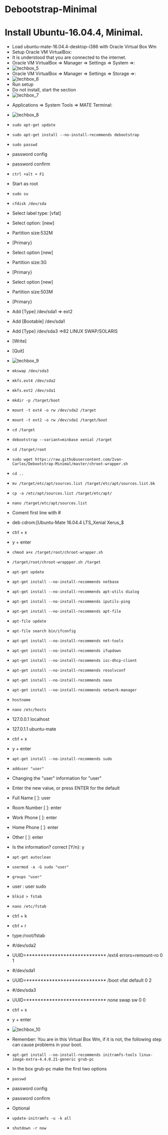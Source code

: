 # Debootstrap-Minimal
Install Ubuntu-16.04.4, Minimal.
================================
-   Load ubuntu-mate-16.04.4-desktop-i386 with
Oracle Virtual Box Wm
-   Setup Oracle VM VirtualBox:
-   It is understood that you are connected to the internet.
-   Oracle VM VirtualBox => Manager => Settings => System =>:
-   ![techbox_5](images/techbox_5.PNG)
-   Oracle VM VirtualBox => Manager => Settings => Storage =>:
-   ![techbox_6](images/techbox_6.PNG)
-   Run setup 
-   Do not install, start the section   
-   ![techbox_7](images/techbox_7.PNG)
*   Applications => System Tools => MATE Terminal:
-   ![techbox_8](images/techbox_8.PNG)





-   
      sudo apt-get update
-   
      sudo apt-get install --no-install-recommends debootstrap
-   
      sudo passwd
-   password config
-   password confirm
-   
      ctrl +alt + F1
-   Start as root
-
      sudo su

-   
      cfdisk /dev/sda
-   Select label type: [vfat]
-   Select option: [new]
-   Partition size:532M
-   [Primary}
-   Select option [new]
-   Partition size:3G
-   [Primary}
-   Select option [new]
-   Partition size:503M
-   [Primary}
-   Add [Type] /dev/sda1 => ext2
-   Add [Bootable] /dev/sda1
-   Add [Type] /dev/sda3 =>82 LINUX SWAP/SOLARIS
-   [Write]
-   [Quit]
-   ![techbox_9](images/techbox_9.PNG)

- 
      mkswap /dev/sda3
-   
      mkfs.ext4 /dev/sda2
-   
      mkfs.ext2 /dev/sda1
-   
      mkdir -p /target/boot 
-   
      mount -t ext4 -o rw /dev/sda2 /target
-
      mount -t ext2 -o rw /dev/sda1 /target/boot
-   
      cd /target 
-   
      debootstrap --variant=minbase xenial /target 
-   
      cd /target/root
-   
      sudo wget https://raw.githubusercontent.com/Ivan-Carlos/Debootstrap-Minimal/master/chroot-wrapper.sh
-   
      cd ..
-   
      mv /target/etc/apt/sources.list /target/etc/apt/sources.list.bk
-   
      cp -a /etc/apt/sources.list /target/etc/apt/
-   
      nano /target/etc/apt/sources.list
-   Coment first line with #
-   deb cdrom:[Ubuntu-Mate 16.04.4 LTS_Xenial Xerus_$
-   ctrl + x
-   y + enter  

-   
      chmod a+x /target/root/chroot-wrapper.sh
-    
      /target/root/chroot-wrappper.sh /target 
-   
      apt-get update
-   
      apt-get install --no-install-recommends netbase 
-   
      apt-get install --no-install-recommends apt-utils dialog
-   
      apt-get install --no-install-recommends iputils-ping
-   
      apt-get install --no-install-recommends apt-file
-   
      apt-file update
-  
      apt-file search bin/ifconfig
-  
      apt-get install --no-install-recommends net-tools
-   
      apt-get install --no-install-recommends ifupdown
-  
      apt-get install --no-install-recommends isc-dhcp-client
-  
      apt-get install --no-install-recommends resolvconf
-  
      apt-get install --no-install-recommends nano
-   
      apt-get install --no-install-recommends network-manager
-  
      hostname
-   
      nano /etc/hosts
-   127.0.0.1 localhost
-   127.0.1.1 ubuntu-mate
-   ctrl + x
-   y + enter

-   
      apt-get install --no-install-recommends sudo
-
      adduser "user"
-   Changing the "user" information for "user"
-   Enter the new value, or press ENTER for the default
-   Full Name [ ]: user
-   Room Number [ ]: enter
-   Work Phone [ ]: enter
-   Home Phone [ ]: enter
-   Other [ ]: enter
-   Is the information? correct [Y/n}: y

-   
      apt-get autoclean
-   
      usermod -a -G sudo "user"
-   
      groups "user"
-   user : user sudo

-   
      blkid > fstab
-   
      nano /etc/fstab
-   ctrl + k
-   ctrl + r
-   type:/root/fstab
-   #/dev/sda2
-   UUID=**************************** /ext4 errors=remount-ro 0 1
-   #/dev/sda1
-   UUID=**************************** /boot vfat default 0 2
-   #/dev/sda3
-   UUID=**************************** none swap sw 0 0
-   ctrl + x
-   y + enter
-   ![techbox_10](images/techbox_10.PNG)

-   Remember: You are in this Virtual Box Wm, if it is not, the following step can cause problems in your boot.

-  
      apt-get install --no-install-recommends initramfs-tools linux-image-extra-4.4.0.21-generic grub-pc

-   In the box grub-pc make the first two options

-   
      passwd
-   password config
-   password confirm

-   Optional
-   
      update-initramfs -u -k all
-   
      shutdown -r now

